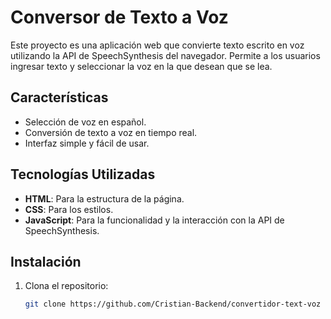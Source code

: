 # Conversor de Texto a Voz

Este proyecto es una aplicación web que convierte texto escrito en voz utilizando la API de SpeechSynthesis del navegador. Permite a los usuarios ingresar texto y seleccionar la voz en la que desean que se lea.

## Características

- Selección de voz en español.
- Conversión de texto a voz en tiempo real.
- Interfaz simple y fácil de usar.

## Tecnologías Utilizadas

- **HTML**: Para la estructura de la página.
- **CSS**: Para los estilos.
- **JavaScript**: Para la funcionalidad y la interacción con la API de SpeechSynthesis.

## Instalación

1. Clona el repositorio:
   ```bash
   git clone https://github.com/Cristian-Backend/convertidor-text-voz


